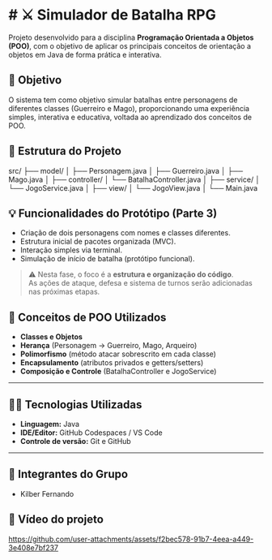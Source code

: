 


# # ⚔️ Simulador de Batalha RPG

Projeto desenvolvido para a disciplina **Programação Orientada a Objetos (POO)**, com o objetivo de aplicar os principais conceitos de orientação a objetos em Java de forma prática e interativa.



## 🎯 Objetivo

O sistema tem como objetivo simular batalhas entre personagens de diferentes classes (Guerreiro e Mago), proporcionando uma experiência simples, interativa e educativa, voltada ao aprendizado dos conceitos de POO.



## 🧩 Estrutura do Projeto

src/
├── model/
│ ├── Personagem.java
│ ├── Guerreiro.java
│ ├── Mago.java
│
├── controller/
│ └── BatalhaController.java
│
├── service/
│ └── JogoService.java
│
├── view/
│ └── JogoView.java
│
└── Main.java



## 💡 Funcionalidades do Protótipo (Parte 3)

- Criação de dois personagens com nomes e classes diferentes.  
- Estrutura inicial de pacotes organizada (MVC).  
- Interação simples via terminal.  
- Simulação de início de batalha (protótipo funcional).

> ⚠️ Nesta fase, o foco é a **estrutura e organização do código**.  
> As ações de ataque, defesa e sistema de turnos serão adicionadas nas próximas etapas.



## 🧠 Conceitos de POO Utilizados

- **Classes e Objetos**  
- **Herança** (Personagem → Guerreiro, Mago, Arqueiro)  
- **Polimorfismo** (método atacar sobrescrito em cada classe)  
- **Encapsulamento** (atributos privados e getters/setters)  
- **Composição e Controle** (BatalhaController e JogoService)

---

## 🧑‍💻 Tecnologias Utilizadas

- **Linguagem:** Java  
- **IDE/Editor:** GitHub Codespaces / VS Code  
- **Controle de versão:** Git e GitHub

---

## 🧾 Integrantes do Grupo

- Kilber Fernando  


## 🔗 Vídeo do projeto


https://github.com/user-attachments/assets/f2bec578-91b7-4eea-a449-3e408e7bf237



